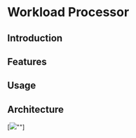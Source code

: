 # Workload Processor

## Introduction

## Features

## Usage

## Architecture

[![](https://cldup.com/fmwx0YWpaV.png)""]
